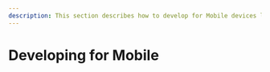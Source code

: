```yaml
---
description: This section describes how to develop for Mobile devices like iOS and Android.
---
```


# Developing for Mobile

